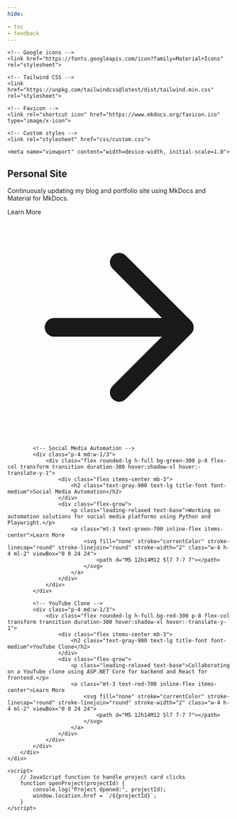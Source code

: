 ```yaml
---
hide:

- toc
- feedback
---
```

<!DOCTYPE html>
<html lang="en">

<head>
    <!-- Primary Meta Tags -->
    <title>Harminder's Current Projects</title>
    <meta name="title" content="Harminder's Current Projects">
    <meta name="description" content="Explore Harminder Singh Nijjar's current projects">

    <!-- Google icons -->
    <link href="https://fonts.googleapis.com/icon?family=Material+Icons" rel="stylesheet">

    <!-- Tailwind CSS -->
    <link href="https://unpkg.com/tailwindcss@latest/dist/tailwind.min.css" rel="stylesheet">

    <!-- Favicon -->
    <link rel="shortcut icon" href="https://www.mkdocs.org/favicon.ico" type="image/x-icon">

    <!-- Custom styles -->
    <link rel="stylesheet" href="css/custom.css">

    <meta name="viewport" content="width=device-width, initial-scale=1.0">

</head>

<body>
    <div class="container mx-auto p-8">
        <div class="flex flex-wrap -m-4">
            <!-- Personal Site -->
            <div class="p-4 md:w-1/3">
                <div class="flex rounded-lg h-full bg-blue-300 p-8 flex-col transform transition duration-300 hover:shadow-xl hover:-translate-y-1">
                    <div class="flex items-center mb-3">
                        <h2 class="text-gray-900 text-lg title-font font-medium">Personal Site</h2>
                    </div>
                    <div class="flex-grow">
                        <p class="leading-relaxed text-base">Continuously updating my blog and portfolio site using MkDocs and Material for MkDocs.</p>
                        <a class="mt-3 text-blue-700 inline-flex items-center">Learn More
                            <svg fill="none" stroke="currentColor" stroke-linecap="round" stroke-linejoin="round" stroke-width="2" class="w-4 h-4 ml-2" viewBox="0 0 24 24">
                                <path d="M5 12h14M12 5l7 7-7 7"></path>
                            </svg>
                        </a>
                    </div>
                </div>
            </div>

            <!-- Social Media Automation -->
            <div class="p-4 md:w-1/3">
                <div class="flex rounded-lg h-full bg-green-300 p-8 flex-col transform transition duration-300 hover:shadow-xl hover:-translate-y-1">
                    <div class="flex items-center mb-3">
                        <h2 class="text-gray-900 text-lg title-font font-medium">Social Media Automation</h2>
                    </div>
                    <div class="flex-grow">
                        <p class="leading-relaxed text-base">Working on automation solutions for social media platforms using Python and Playwright.</p>
                        <a class="mt-3 text-green-700 inline-flex items-center">Learn More
                            <svg fill="none" stroke="currentColor" stroke-linecap="round" stroke-linejoin="round" stroke-width="2" class="w-4 h-4 ml-2" viewBox="0 0 24 24">
                                <path d="M5 12h14M12 5l7 7-7 7"></path>
                            </svg>
                        </a>
                    </div>
                </div>
            </div>

            <!-- YouTube Clone -->
            <div class="p-4 md:w-1/3">
                <div class="flex rounded-lg h-full bg-red-300 p-8 flex-col transform transition duration-300 hover:shadow-xl hover:-translate-y-1">
                    <div class="flex items-center mb-3">
                        <h2 class="text-gray-900 text-lg title-font font-medium">YouTube Clone</h2>
                    </div>
                    <div class="flex-grow">
                        <p class="leading-relaxed text-base">Collaborating on a YouTube clone using ASP.NET Core for backend and React for frontend.</p>
                        <a class="mt-3 text-red-700 inline-flex items-center">Learn More
                            <svg fill="none" stroke="currentColor" stroke-linecap="round" stroke-linejoin="round" stroke-width="2" class="w-4 h-4 ml-2" viewBox="0 0 24 24">
                                <path d="M5 12h14M12 5l7 7-7 7"></path>
                            </svg>
                        </a>
                    </div>
                </div>
            </div>
        </div>
    </div>

    <script>
        // JavaScript function to handle project card clicks
        function openProject(projectId) {
            console.log("Project Opened:", projectId);
            window.location.href = `/${projectId}`;
        }
    </script>

</body>

</html>
